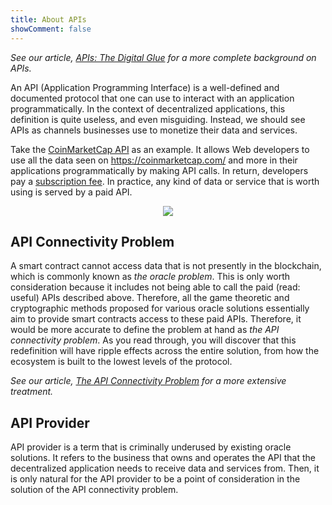 ```yaml
---
title: About APIs
showComment: false
---
```


*See our article, [APIs: The Digital Glue](https://medium.com/api3/apis-the-digital-glue-7ac87566e773) for a more complete background on APIs.*

An API (Application Programming Interface) is a well-defined and documented protocol that one can use to interact with an application programmatically.
In the context of decentralized applications, this definition is quite useless, and even misguiding.
Instead, we should see APIs as channels businesses use to monetize their data and services.

Take the [CoinMarketCap API](https://coinmarketcap.com/api/) as an example.
It allows Web developers to use all the data seen on https://coinmarketcap.com/ and more in their applications programmatically by making API calls.
In return, developers pay a [subscription fee](https://coinmarketcap.com/api/pricing/).
In practice, any kind of data or service that is worth using is served by a paid API.

<p align="center">
  <img src="https://github.com/clc-group/api3-docs/raw/master/figures/coinmarketcap.png" />
</p>

## API Connectivity Problem

A smart contract cannot access data that is not presently in the blockchain, which is commonly known as *the oracle problem*.
This is only worth consideration because it includes not being able to call the paid (read: useful) APIs described above.
Therefore, all the game theoretic and cryptographic methods proposed for various oracle solutions essentially aim to provide smart contracts access to these paid APIs.
Therefore, it would be more accurate to define the problem at hand as *the API connectivity problem*.
As you read through, you will discover that this redefinition will have ripple effects across the entire solution, from how the ecosystem is built to the lowest levels of the protocol.

*See our article, [The API Connectivity Problem](https://medium.com/api3/the-api-connectivity-problem-bd7fa0420636) for a more extensive treatment.*

## API Provider

API provider is a term that is criminally underused by existing oracle solutions.
It refers to the business that owns and operates the API that the decentralized application needs to receive data and services from.
Then, it is only natural for the API provider to be a point of consideration in the solution of the API connectivity problem.
